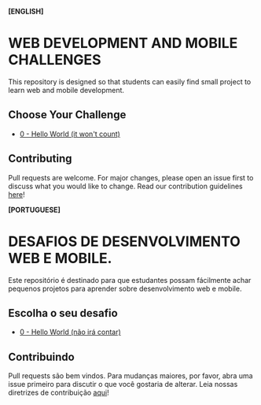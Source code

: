 **[ENGLISH]**

# WEB DEVELOPMENT AND MOBILE CHALLENGES

This repository is designed so that students can easily find small project to learn web and mobile development.


## Choose Your Challenge

- [0 - Hello World (it won't count)](./challenges/0-hello-world/readme.md)

## Contributing

Pull requests are welcome. For major changes, please open an issue first to discuss what you would like to change.
Read our contribution guidelines [here](https://github.com/InfoJrUFBA/web-development-and-mobile-challenges/blob/main/CONTRIBUTING.md)!

**[PORTUGUESE]**

# DESAFIOS DE DESENVOLVIMENTO WEB E MOBILE.

Este repositório é destinado para que estudantes possam fácilmente achar pequenos projetos para aprender sobre desenvolvimento web e mobile.

## Escolha o seu desafio

- [0 - Hello World (não irá contar)](./challenges/0-hello-world/readme.md)

## Contribuindo

Pull requests são bem vindos. Para mudanças maiores, por favor, abra uma issue primeiro para discutir o que você gostaria de alterar.
Leia nossas diretrizes de contribuição [aqui](https://github.com/InfoJrUFBA/web-development-and-mobile-challenges/blob/main/CONTRIBUTING.md)!